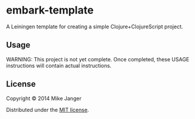 # embark-template

A Leiningen template for creating a simple Clojure+ClojureScript project.

## Usage

WARNING:  This project is not yet complete.  Once completed, these USAGE instructions will
contain actual instructions.

## License

Copyright © 2014 Mike Janger

Distributed under the [MIT license](http://www.opensource.org/licenses/MIT).
